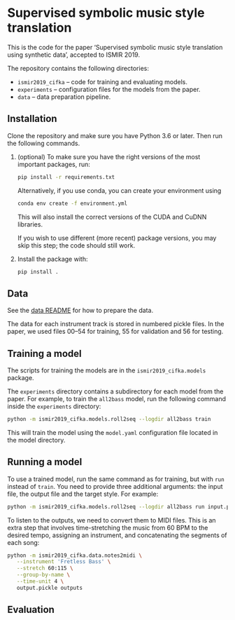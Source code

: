 # Supervised symbolic music style translation
This is the code for the paper ‘Supervised symbolic music style translation using synthetic data’, accepted to ISMIR 2019.

The repository contains the following directories:
- `ismir2019_cifka` – code for training and evaluating models.
- `experiments` – configuration files for the models from the paper.
- `data` – data preparation pipeline.

## Installation

Clone the repository and make sure you have Python 3.6 or later. Then run the following commands.

1. (optional) To make sure you have the right versions of the most important packages, run:
   ```sh
   pip install -r requirements.txt
   ```
   Alternatively, if you use conda, you can create your environment using
   ```sh
   conda env create -f environment.yml
   ```
   This will also install the correct versions of the CUDA and CuDNN libraries.
   
   If you wish to use different (more recent) package versions, you may skip this step; the code should still work.

2. Install the package with:

   ```sh
   pip install .
   ```

## Data

See the [data README](data/README.md) for how to prepare the data.

The data for each instrument track is stored in numbered pickle files. In the paper, we used files 00–54 for training, 55 for validation and 56 for testing.

## Training a model

The scripts for training the models are in the `ismir2019_cifka.models` package.

The `experiments` directory contains a subdirectory for each model from the paper. For example, to train the `all2bass` model, run the following command inside the `experiments` directory:
```sh
python -m ismir2019_cifka.models.roll2seq --logdir all2bass train
```
This will train the model using the `model.yaml` configuration file located in the model directory.

## Running a model

To use a trained model, run the same command as for training, but with `run` instead of `train`. You need to provide three additional arguments: the input file, the output file and the target style. For example:
```sh
python -m ismir2019_cifka.models.roll2seq --logdir all2bass run input.pickle output.pickle ZZREGGAE
```
To listen to the outputs, we need to convert them to MIDI files. This is an extra step that involves time-stretching the music from 60 BPM to the desired tempo, assigning an instrument, and concatenating the segments of each song:
```sh
python -m ismir2019_cifka.data.notes2midi \
   --instrument 'Fretless Bass' \
   --stretch 60:115 \
   --group-by-name \
   --time-unit 4 \
   output.pickle outputs
```

## Evaluation
